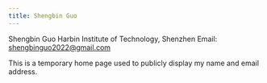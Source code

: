 ```yaml
---
title: Shengbin Guo
---
```


Shengbin Guo
Harbin Institute of Technology, Shenzhen
Email: shengbinguo2022@gmail.com

This is a temporary home page used to publicly display my name and email address.
